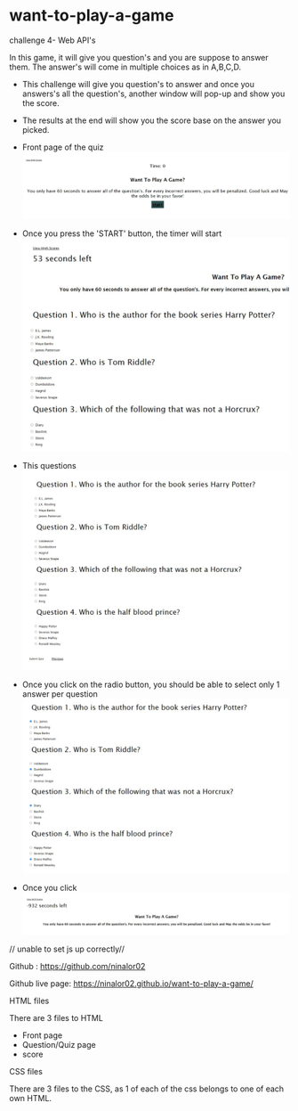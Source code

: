 # want-to-play-a-game
challenge 4- Web API's

In this game, it will give you question's and you are suppose to answer them. The answer's will come in multiple choices as in A,B,C,D.

* This challenge will give you question's to answer and once you answers's all the question's, another window will pop-up and show you the score.

* The results at the end will show you the score base on the answer you picked.

* Front page of the quiz
![Alt text](assets/images/front.jpg)

* Once you press the 'START' button, the timer will start
![Alt text](assets/images/timer.jpg)

* This questions
![Alt text](assets/images/question.jpg)

* Once you click on the radio button, you should be able to select only 1 answer per question
![Alt text](assets/images/click%20answers.jpg)

* Once you click 
![Alt text](assets/images/minus%20timer.jpg)




// unable to set js up correctly//

Github : https://github.com/ninalor02

Github live page: https://ninalor02.github.io/want-to-play-a-game/


HTML files

There are 3 files to HTML 
- Front page
- Question/Quiz page
- score 

CSS files

There are 3 files to the CSS, as 1 of each of the css belongs to one of each  own HTML.










